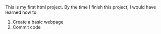This is my first html project. 
By the time I finish this project, I would have learned how to 
1. Create a basic webpage
2. Commit code 